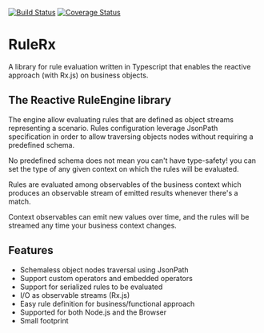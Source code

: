 [![Build Status](https://travis-ci.org/yuxblank/RuleRX.svg?branch=master)](https://travis-ci.org/yuxblank/RuleRX)
[![Coverage Status](https://coveralls.io/repos/github/yuxblank/RuleRX/badge.svg?branch=master)](https://coveralls.io/github/yuxblank/RuleRX?branch=master)

# RuleRx
A library for rule evaluation written in Typescript that enables the reactive 
approach (with Rx.js) on business objects.

## The Reactive RuleEngine library

The engine allow evaluating rules that are defined as object streams representing a 
scenario.
Rules configuration leverage JsonPath specification in order to allow traversing objects
nodes without requiring a predefined schema.

No predefined schema does not mean you can't have type-safety!  you can set the type
of any given context on which the rules will be evaluated.

Rules are evaluated among observables of the business context which produces an 
observable stream of emitted results whenever there's a match.

Context observables can emit new values over time, and the rules will be streamed any
time your business context changes.

## Features

- Schemaless object nodes traversal using JsonPath
- Support custom operators and embedded operators
- Support for serialized rules to be evaluated
- I/O as observable streams (Rx.js)
- Easy rule definition for business/functional approach
- Supported for both Node.js and the Browser
- Small footprint



